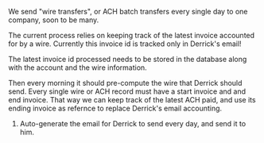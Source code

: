 We send "wire transfers", or ACH batch transfers every
single day to one company, soon to be many.

The current process relies on keeping track of the latest
invoice accounted for by a wire. Currently this invoice id
is tracked only in Derrick's email! 

The latest invoice id processed needs to be stored in the
database along with the account and the wire information.

Then every morning it should pre-compute the wire that Derrick
should send. Every single wire or ACH record must have a
start invoice and and end invoice. That way we can keep track
of the latest ACH paid, and use its ending invoice as 
refernce to replace Derrick's email accounting.

1) Auto-generate the email for Derrick to send every day, and
send it to him.

